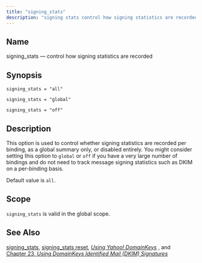 ```yaml
---
title: "signing_stats"
description: "signing stats control how signing statistics are recorded signing stats all signing stats global signing stats off This option is used to control whether signing statistics are recorded per binding as a global summary only or disabled entirely You might consider setting this option to global or off if you..."
---
```


<a name="conf.ref.signing_stats"></a> 
## Name

signing_stats — control how signing statistics are recorded

## Synopsis

`signing_stats = "all"`

`signing_stats = "global"`

`signing_stats = "off"`

<a name="idp26477024"></a> 
## Description

This option is used to control whether signing statistics are recorded per binding, as a global summary only, or disabled entirely. You might consider setting this option to `global` or `off` if you have a very large number of bindings and do not need to track message signing statistics such as DKIM on a per-binding basis.

Default value is `all`.

<a name="idp26480928"></a> 
## Scope

`signing_stats` is valid in the global scope.

<a name="idp26483184"></a> 
## See Also

[signing_stats](/momentum/4/console-commands/signing-stats), [signing_stats reset](/momentum/4/console-commands/signing-stats-reset), [*Using Yahoo! DomainKeys*](/momentum/4/using-domainkeys) , and [Chapter 23, *Using DomainKeys Identified Mail (DKIM) Signatures*](using_dkim "Chapter 23. Using DomainKeys Identified Mail (DKIM) Signatures")